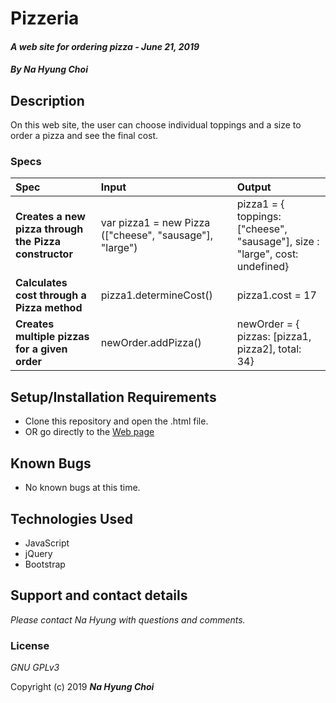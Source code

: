 # Pizzeria

#### _A web site for ordering pizza - June 21, 2019_

#### _By **Na Hyung Choi**_

## Description

On this web site, the user can choose individual toppings and a size to order a pizza and see the final cost.

### Specs
| Spec | Input | Output |
| :-------------     | :------------- | :------------- |
| **Creates a new pizza through the Pizza constructor** | var pizza1 = new Pizza (["cheese", "sausage"], "large") | pizza1 = { toppings: ["cheese", "sausage"], size : "large", cost: undefined} |
| **Calculates cost through a Pizza method** | pizza1.determineCost() | pizza1.cost = 17 |
| **Creates multiple pizzas for a given order** | newOrder.addPizza() | newOrder = { pizzas: [pizza1, pizza2], total: 34} |


## Setup/Installation Requirements

* Clone this repository and open the .html file.
* OR go directly to the [Web page](http://schoinh.github.io/pizza)

## Known Bugs
* No known bugs at this time.

## Technologies Used
* JavaScript
* jQuery
* Bootstrap

## Support and contact details

_Please contact Na Hyung with questions and comments._

### License

*GNU GPLv3*

Copyright (c) 2019 **_Na Hyung Choi_**
